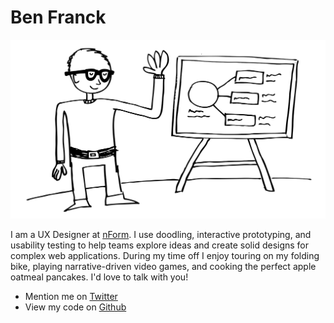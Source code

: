 # Ben Franck

<img class="img-responsive" src="img/intro-sketch.svg" onerror="this.onerror=null; this.src='intro-sketch.png'">

I am a UX Designer at [nForm](https://www.nform.com). I use doodling, interactive prototyping, and usability testing to help teams explore ideas and create solid designs for complex web applications. During my time off I enjoy touring on my folding bike, playing narrative-driven video games, and cooking the perfect apple oatmeal pancakes. I'd love to talk with you!

- Mention me on [Twitter](https://www.twitter.com/bdfranck)
- View my code on [Github](https://github.com/bdfranck)
